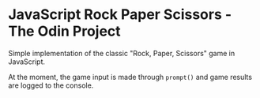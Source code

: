 # JavaScript Rock Paper Scissors - The Odin Project

Simple implementation of the classic "Rock, Paper, Scissors" game in JavaScript.

At the moment, the game input is made through `prompt()` and game results are 
logged to the console.
